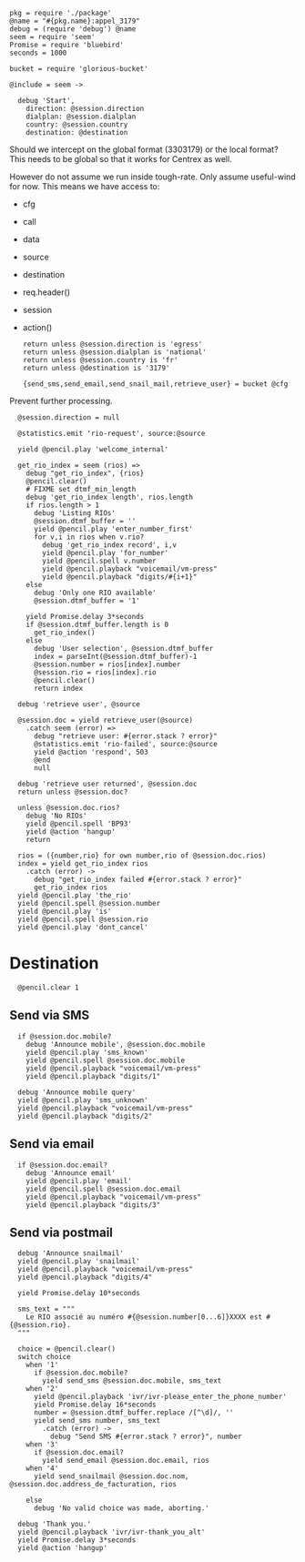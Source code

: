     pkg = require './package'
    @name = "#{pkg.name}:appel_3179"
    debug = (require 'debug') @name
    seem = require 'seem'
    Promise = require 'bluebird'
    seconds = 1000

    bucket = require 'glorious-bucket'

    @include = seem ->

      debug 'Start',
        direction: @session.direction
        dialplan: @session.dialplan
        country: @session.country
        destination: @destination

Should we intercept on the global format (3303179) or the local format?
This needs to be global so that it works for Centrex as well.

However do not assume we run inside tough-rate. Only assume useful-wind for now. This means we have access to:
- cfg
- call
- data
- source
- destination
- req.header()
- session
- action()

      return unless @session.direction is 'egress'
      return unless @session.dialplan is 'national'
      return unless @session.country is 'fr'
      return unless @destination is '3179'

      {send_sms,send_email,send_snail_mail,retrieve_user} = bucket @cfg

Prevent further processing.

      @session.direction = null

      @statistics.emit 'rio-request', source:@source

      yield @pencil.play 'welcome_internal'

      get_rio_index = seem (rios) =>
        debug "get_rio_index", {rios}
        @pencil.clear()
        # FIXME set dtmf_min_length
        debug 'get_rio_index length', rios.length
        if rios.length > 1
          debug 'Listing RIOs'
          @session.dtmf_buffer = ''
          yield @pencil.play 'enter_number_first'
          for v,i in rios when v.rio?
            debug 'get_rio_index record', i,v
            yield @pencil.play 'for_number'
            yield @pencil.spell v.number
            yield @pencil.playback "voicemail/vm-press"
            yield @pencil.playback "digits/#{i+1}"
        else
          debug 'Only one RIO available'
          @session.dtmf_buffer = '1'

        yield Promise.delay 3*seconds
        if @session.dtmf_buffer.length is 0
          get_rio_index()
        else
          debug 'User selection', @session.dtmf_buffer
          index = parseInt(@session.dtmf_buffer)-1
          @session.number = rios[index].number
          @session.rio = rios[index].rio
          @pencil.clear()
          return index

      debug 'retrieve user', @source

      @session.doc = yield retrieve_user(@source)
        .catch seem (error) =>
          debug "retrieve user: #{error.stack ? error}"
          @statistics.emit 'rio-failed', source:@source
          yield @action 'respond', 503
          @end
          null

      debug 'retrieve user returned', @session.doc
      return unless @session.doc?

      unless @session.doc.rios?
        debug 'No RIOs'
        yield @pencil.spell 'BP93'
        yield @action 'hangup'
        return

      rios = ({number,rio} for own number,rio of @session.doc.rios)
      index = yield get_rio_index rios
        .catch (error) ->
          debug "get_rio_index failed #{error.stack ? error}"
          get_rio_index rios
      yield @pencil.play 'the_rio'
      yield @pencil.spell @session.number
      yield @pencil.play 'is'
      yield @pencil.spell @session.rio
      yield @pencil.play 'dont_cancel'


Destination
===========

      @pencil.clear 1

Send via SMS
------------

      if @session.doc.mobile?
        debug 'Announce mobile', @session.doc.mobile
        yield @pencil.play 'sms_known'
        yield @pencil.spell @session.doc.mobile
        yield @pencil.playback "voicemail/vm-press"
        yield @pencil.playback "digits/1"

      debug 'Announce mobile query'
      yield @pencil.play 'sms_unknown'
      yield @pencil.playback "voicemail/vm-press"
      yield @pencil.playback "digits/2"

Send via email
--------------

      if @session.doc.email?
        debug 'Announce email'
        yield @pencil.play 'email'
        yield @pencil.spell @session.doc.email
        yield @pencil.playback "voicemail/vm-press"
        yield @pencil.playback "digits/3"

Send via postmail
-----------------

      debug 'Announce snailmail'
      yield @pencil.play 'snailmail'
      yield @pencil.playback "voicemail/vm-press"
      yield @pencil.playback "digits/4"

      yield Promise.delay 10*seconds

      sms_text = """
        Le RIO associé au numéro #{@session.number[0...6]}XXXX est #{@session.rio}.
      """

      choice = @pencil.clear()
      switch choice
        when '1'
          if @session.doc.mobile?
            yield send_sms @session.doc.mobile, sms_text
        when '2'
          yield @pencil.playback 'ivr/ivr-please_enter_the_phone_number'
          yield Promise.delay 16*seconds
          number = @session.dtmf_buffer.replace /[^\d]/, ''
          yield send_sms number, sms_text
            .catch (error) ->
              debug "Send SMS #{error.stack ? error}", number
        when '3'
          if @session.doc.email?
            yield send_email @session.doc.email, rios
        when '4'
          yield send_snailmail @session.doc.nom, @session.doc.address_de_facturation, rios

        else
          debug 'No valid choice was made, aborting.'

      debug 'Thank you.'
      yield @pencil.playback 'ivr/ivr-thank_you_alt'
      yield Promise.delay 3*seconds
      yield @action 'hangup'
